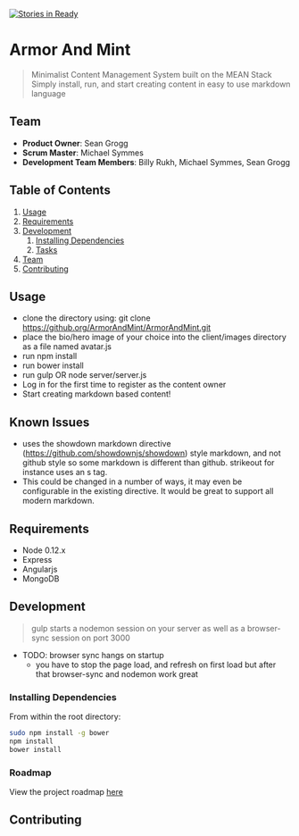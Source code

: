 [![Stories in Ready](https://badge.waffle.io/ArmorAndMint/ArmorAndMint.png?label=ready&title=Ready)](https://waffle.io/ArmorAndMint/ArmorAndMint)
# Armor And Mint

> Minimalist Content Management System built on the MEAN Stack
Simply install, run, and start creating content in easy to use markdown language


## Team

  - __Product Owner__: Sean Grogg
  - __Scrum Master__: Michael Symmes
  - __Development Team Members__: Billy Rukh, Michael Symmes, Sean Grogg

## Table of Contents

1. [Usage](#Usage)
1. [Requirements](#requirements)
1. [Development](#development)
    1. [Installing Dependencies](#installing-dependencies)
    1. [Tasks](#tasks)
1. [Team](#team)
1. [Contributing](#contributing)

## Usage

- clone the directory using:
git clone https://github.org/ArmorAndMint/ArmorAndMint.git
- place the bio/hero image of your choice into the client/images directory as a file named avatar.js
- run npm install
- run bower install
- run gulp OR node server/server.js
- Log in for the first time to register as the content owner
- Start creating markdown based content!

## Known Issues
-  uses the showdown markdown directive (https://github.com/showdownjs/showdown) style markdown, and not github style so some markdown is different than github. strikeout for instance uses an s tag.
- This could be changed in a number of ways, it may even be configurable in the existing directive. It would be great to support all modern markdown.

## Requirements

- Node 0.12.x
- Express
- Angularjs
- MongoDB

## Development
> gulp
starts a nodemon session on your server as well as a browser-sync session on port 3000
- TODO: browser sync hangs on startup
    - you have to stop the page load, and refresh on first load but after that browser-sync and nodemon work great

### Installing Dependencies

From within the root directory:

```sh
sudo npm install -g bower
npm install
bower install
```

### Roadmap

View the project roadmap [here](LINK_TO_PROJECT_ISSUES)


## Contributing

